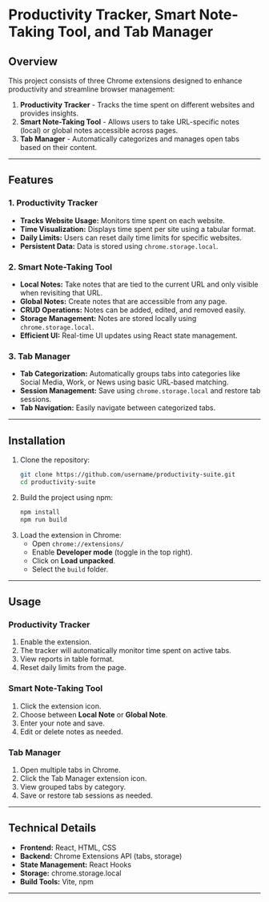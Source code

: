 # Productivity Tracker, Smart Note-Taking Tool, and Tab Manager

## Overview
This project consists of three Chrome extensions designed to enhance productivity and streamline browser management:
1. **Productivity Tracker** - Tracks the time spent on different websites and provides insights.
2. **Smart Note-Taking Tool** - Allows users to take URL-specific notes (local) or global notes accessible across pages.
3. **Tab Manager** - Automatically categorizes and manages open tabs based on their content.

---

## Features

### 1. Productivity Tracker
- **Tracks Website Usage:** Monitors time spent on each website.
- **Time Visualization:** Displays time spent per site using a  tabular format.
- **Daily Limits:** Users can  reset daily time limits for specific websites.
- **Persistent Data:** Data is stored using `chrome.storage.local`.

### 2. Smart Note-Taking Tool
- **Local Notes:** Take notes that are tied to the current URL and only visible when revisiting that URL.
- **Global Notes:** Create notes that are accessible from any page.
- **CRUD Operations:** Notes can be added, edited, and removed easily.
- **Storage Management:** Notes are stored locally using `chrome.storage.local`.
- **Efficient UI:** Real-time UI updates using React state management.

### 3. Tab Manager
- **Tab Categorization:** Automatically groups tabs into categories like Social Media, Work, or News using basic URL-based matching.
- **Session Management:** Save using `chrome.storage.local` and restore tab sessions.
- **Tab Navigation:** Easily navigate between categorized tabs.

---

## Installation
1. Clone the repository:
    ```bash
    git clone https://github.com/username/productivity-suite.git
    cd productivity-suite
    ```
2. Build the project using npm:
    ```bash
    npm install
    npm run build
    ```
3. Load the extension in Chrome:
    - Open `chrome://extensions/`
    - Enable **Developer mode** (toggle in the top right).
    - Click on **Load unpacked**.
    - Select the `build` folder.

---

## Usage

### Productivity Tracker
1. Enable the extension.
2. The tracker will automatically monitor time spent on active tabs.
3. View reports in table format.
4. Reset daily limits from the  page.

### Smart Note-Taking Tool
1. Click the extension icon.
2. Choose between **Local Note** or **Global Note**.
3. Enter your note and save.
4. Edit or delete notes as needed.

### Tab Manager
1. Open multiple tabs in Chrome.
2. Click the Tab Manager extension icon.
3. View grouped tabs by category.
4. Save or restore tab sessions as needed.

---

## Technical Details
- **Frontend:** React, HTML, CSS
- **Backend:** Chrome Extensions API (tabs, storage)
- **State Management:** React Hooks
- **Storage:** chrome.storage.local
- **Build Tools:** Vite, npm

---



